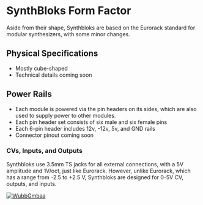 # SynthBloks Form Factor
Aside from their shape, Synthbloks are based on the Eurorack standard for modular synthesizers, with some minor changes.

## Physical Specifications
- Mostly cube-shaped
- Technical details coming soon

## Power Rails
- Each module is powered via the pin headers on its sides, which are also used to supply power to other modules.
- Each pin header set consists of six male and six female pins
- Each 6-pin header includes 12v, -12v, 5v, and GND rails
- Connector pinout coming soon

### CVs, Inputs, and Outputs
Synthbloks use 3.5mm TS jacks for all external connections, with a 5V amplitude and 1V/oct, just like Eurorack. However, unlike Eurorack, which has a range from -2.5 to +2.5 V, Synthbloks are designed for 0-5V CV, outputs, and inputs.

[![WubbGmbaa](http://wubbgmbaa.byethost7.com/badges/anti.png)](http://bryan.project.zone/)